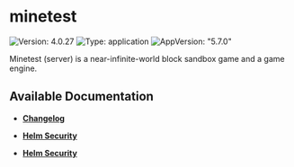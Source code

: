 # minetest

![Version: 4.0.27](https://img.shields.io/badge/Version-4.0.27-informational?style=flat-square) ![Type: application](https://img.shields.io/badge/Type-application-informational?style=flat-square) ![AppVersion: "5.7.0"](https://img.shields.io/badge/AppVersion-"5.7.0"-informational?style=flat-square)

Minetest (server) is a near-infinite-world block sandbox game and a game engine.

## Available Documentation

- [**Changelog**](CHANGELOG)

- [**Helm Security**](container-security)

- [**Helm Security**](helm-security)

